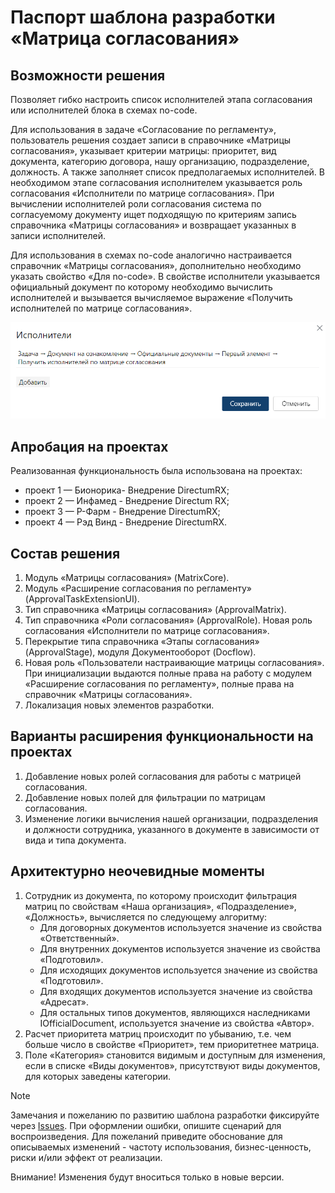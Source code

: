 # Паспорт шаблона разработки «Матрица согласования»
## Возможности решения
Позволяет гибко настроить список исполнителей этапа согласования или исполнителей блока в схемах no-code. 

Для использования в задаче «Согласование по регламенту», пользователь решения создает записи в справочнике «Матрицы согласования», указывает критерии матрицы: приоритет, вид документа, категорию договора, нашу организацию, подразделение, должность. А также заполняет список предполагаемых исполнителей. В необходимом этапе согласования исполнителем указывается роль согласования «Исполнители по матрице согласования». При вычислении исполнителей роли согласования система по согласуемому документу ищет подходящую по критериям запись справочника «Матрицы согласования» и возвращает указанных в записи исполнителей.

Для использования в схемах no-code аналогично настраивается справочник «Матрицы согласования», дополнительно необходимо указать свойство «Для no-code». В свойстве исполнители указывается официальный документ по которому необходимо вычислить исполнителей и вызывается вычисляемое выражение «Получить исполнителей по матрице согласования».

![Пример на задаче ознакомления с документом](NoCodeExample.png)

## Апробация на проектах
Реализованная функциональность была использована на проектах:
*	проект 1 — Бионорика- Внедрение DirectumRX;
*	проект 2 — Инфамед - Внедрение Directum RX;
*	проект 3 — Р-Фарм - Внедрение DirectumRX;
*	проект 4 — Рэд Винд - Внедрение DirectumRX.
## Состав решения
1.	Модуль «Матрицы согласования» (MatrixCore).
2.	Модуль «Расширение согласования по регламенту» (ApprovalTaskExtensionUI).
3.	Тип справочника «Матрицы согласования» (ApprovalMatrix).
4.	Тип справочника «Роли согласования» (ApprovalRole). Новая роль согласования «Исполнители по матрице согласования».
5.	Перекрытие типа справочника «Этапы согласования» (ApprovalStage), модуля Документооборот (Docflow).
6.	Новая роль «Пользователи настраивающие матрицы согласования». При инициализации выдаются полные права на работу с модулем «Расширение согласования по регламенту», полные права на справочник «Матрицы согласования».
7.	Локализация новых элементов разработки.
## Варианты расширения функциональности на проектах
1.	Добавление новых ролей согласования для работы с матрицей согласования.
2.	Добавление новых полей для фильтрации по матрицам согласования.
3.	Изменение логики вычисления нашей организации, подразделения и должности сотрудника, указанного в документе в зависимости от вида и типа документа.
## Архитектурно неочевидные моменты
1. Сотрудник из документа, по которому происходит фильтрация матриц по свойствам «Наша организация», «Подразделение», «Должность», вычисляется по следующему алгоритму:
   + Для договорных документов используется значение из свойства «Ответственный».
   + Для внутренних документов используется значение из свойства «Подготовил».
   + Для исходящих документов используется значение из свойства «Подготовил».
   + Для входящих документов используется значение из свойства «Адресат».
   + Для остальных типов документов, являющихся наследниками IOfficialDocument, используется значение из свойства «Автор».
2. Расчет приоритета матриц происходит по убыванию, т.е. чем больше число в свойстве «Приоритет», тем приоритетнее матрица.
3. Поле «Категория» становится видимым и доступным для изменения, если в списке «Виды документов», присутствуют виды документов, для которых заведены категории.
> [!NOTE] 
> Замечания и пожеланию по развитию шаблона разработки фиксируйте через [Issues](https://github.com/AkelonDev/ApprovalMatrix/issues). 
При оформлении ошибки, опишите сценарий для воспроизведения. Для пожеланий приведите обоснование для описываемых изменений - частоту использования, бизнес-ценность, риски и/или эффект от реализации. 
> 
> Внимание! Изменения будут вноситься только в новые версии. 
